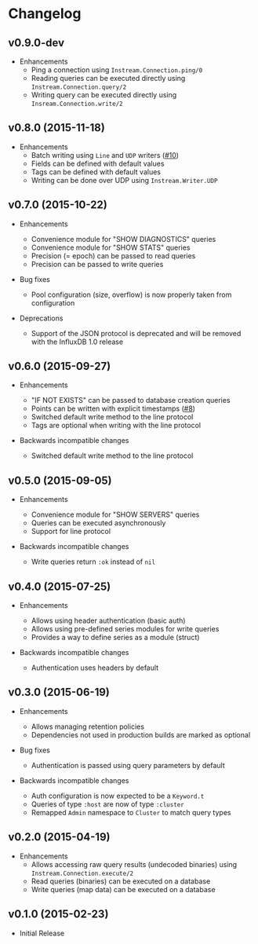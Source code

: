 # Changelog

## v0.9.0-dev

- Enhancements
  - Ping a connection using `Instream.Connection.ping/0`
  - Reading queries can be executed directly using `Instream.Connection.query/2`
  - Writing query can be executed directly using `Insream.Connection.write/2`

## v0.8.0 (2015-11-18)

- Enhancements
  - Batch writing using `Line` and `UDP` writers ([#10](https://github.com/mneudert/instream/pull/10))
  - Fields can be defined with default values
  - Tags can be defined with default values
  - Writing can be done over UDP using `Instream.Writer.UDP`

## v0.7.0 (2015-10-22)

- Enhancements
  - Convenience module for "SHOW DIAGNOSTICS" queries
  - Convenience module for "SHOW STATS" queries
  - Precision (= epoch) can be passed to read queries
  - Precision can be passed to write queries

- Bug fixes
  - Pool configuration (size, overflow) is now properly taken from configuration

- Deprecations
  - Support of the JSON protocol is deprecated and will be removed with the InfluxDB 1.0 release

## v0.6.0 (2015-09-27)

- Enhancements
  - "IF NOT EXISTS" can be passed to database creation queries
  - Points can be written with explicit timestamps ([#8](https://github.com/mneudert/instream/pull/8))
  - Switched default write method to the line protocol
  - Tags are optional when writing with the line protocol

- Backwards incompatible changes
  - Switched default write method to the line protocol

## v0.5.0 (2015-09-05)

- Enhancements
  - Convenience module for "SHOW SERVERS" queries
  - Queries can be executed asynchronously
  - Support for line protocol

- Backwards incompatible changes
  - Write queries return `:ok` instead of `nil`

## v0.4.0 (2015-07-25)

- Enhancements
  - Allows using header authentication (basic auth)
  - Allows using pre-defined series modules for write queries
  - Provides a way to define series as a module (struct)

- Backwards incompatible changes
  - Authentication uses headers by default

## v0.3.0 (2015-06-19)

- Enhancements
  - Allows managing retention policies
  - Dependencies not used in production builds are marked as optional

- Bug fixes
  - Authentication is passed using query parameters by default

- Backwards incompatible changes
  - Auth configuration is now expected to be a `Keyword.t`
  - Queries of type `:host` are now of type `:cluster`
  - Remapped `Admin` namespace to `Cluster` to match query types

## v0.2.0 (2015-04-19)

- Enhancements
  - Allows accessing raw query results (undecoded binaries) using `Instream.Connection.execute/2`
  - Read queries (binaries) can be executed on a database
  - Write queries (map data) can be executed on a database

## v0.1.0 (2015-02-23)

- Initial Release
